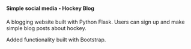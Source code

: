 # <h4> Simple social media - Hockey Blog <h4>

A blogging website built with Python Flask. Users can sign up and make simple blog posts 
about hockey. 

Added functionality built with Bootstrap. 
